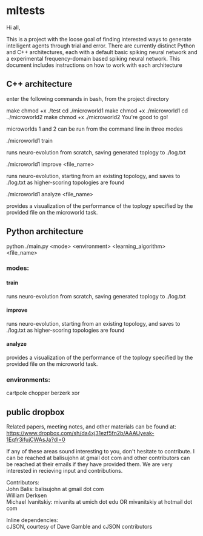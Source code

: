# mltests

Hi all,

This is a project with the loose goal of finding interested ways to generate intelligent agents through trial and error. 
There are currently distinct Python and C++ architectures, each with a default basic spiking neural network and a experimental 
frequency-domain based spiking neural network. This document includes instructions on how to work with each architecture


## C++ architecture



enter the following commands in bash, from the project directory

make
chmod +x ./test
cd ./microworld1
make
chmod +x ./microworld1
cd ../microworld2
make
chmod +x ./microworld2
You're good to go!

microworlds 1 and 2 can be run from the command line in three modes

./microworld1 train

runs neuro-evolution from scratch, saving generated toplogy to ./log.txt


./microworld1 improve \<file_name\>

runs neuro-evolution, starting from an existing topology, and saves to ./log.txt as higher-scoring topologies are found

./microworld1 analyze \<file_name\>

provides a visualization of the performance of the toplogy specified by the provided file on the microworld task.


## Python architecture

python ./main.py \<mode\> \<environment\> \<learning_algorithm\> \<file_name\>


### modes:

#### train 

runs neuro-evolution from scratch, saving generated toplogy to ./log.txt

#### improve

runs neuro-evolution, starting from an existing topology, and saves to ./log.txt as higher-scoring topologies are found

#### analyze
 
provides a visualization of the performance of the toplogy specified by the provided file on the microworld task.


### environments:

cartpole
chopper
berzerk
xor


## public dropbox
Related papers, meeting notes, and other materials can be found at:  
https://www.dropbox.com/sh/da4xj31ezf5fn2b/AAAUyeak-1Eqfr3ifujCWAsJa?dl=0  


If any of these areas sound interesting to you, don't hesitate to contribute. I can be reached at balisujohn at gmail dot com and other contributors can be reached at their emails if they have provided them.  We are very interested in recieving input and contributions.


Contributors:  
John Balis: balisujohn at gmail dot com  
William Derksen  
Michael Ivanitskiy: mivanits at umich dot edu OR mivanitskiy at hotmail dot com  

Inline dependencies:  
cJSON, courtesy of Dave Gamble and cJSON contributors

